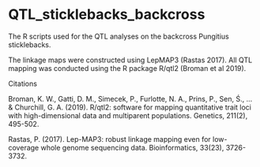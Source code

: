 # QTL_sticklebacks_backcross
The R scripts used for the QTL analyses on the backcross Pungitius sticklebacks. 

The linkage maps were constructed using LepMAP3 (Rastas 2017). All QTL mapping was conducted using the R package R/qtl2 (Broman et al 2019).


Citations

Broman, K. W., Gatti, D. M., Simecek, P., Furlotte, N. A., Prins, P., Sen, Ś., ... & Churchill, G. A. (2019). R/qtl2: software for mapping quantitative trait loci with high-dimensional data and multiparent populations. Genetics, 211(2), 495-502.

Rastas, P. (2017). Lep-MAP3: robust linkage mapping even for low-coverage whole genome sequencing data. Bioinformatics, 33(23), 3726-3732.

